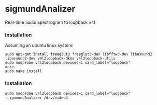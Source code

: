 # sigmundAnalizer

Real-time audio spectrogram to loopback v4l

### Installation

Assuming an ubuntu linux system:

```
sudo apt-get install freeglut3 freeglut3-dev libfftw3-dev libasound2 libasound2-dev v4l2loopback-dkms v4l2loopback-utils
sudo modprobe v4l2loopback devices=1 card_label="loopback"
make
sudo make install
```


### Installation
```
sudo modprobe v4l2loopback devices=1 card_label="loopback"
.signmundAnalizer /dev/video4
```

